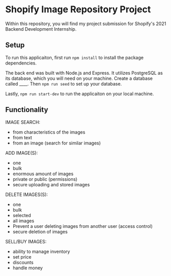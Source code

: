 # Shopify Image Repository Project

Within this repository, you will find my project submission for Shopify's 2021 Backend Development Internship.

## Setup

To run this applicaiton, first run `npm install` to install the package dependencies.

The back end  was built with Node.js and Express. It utilizes PostgreSQL as its database, which you will need on your machine. Create a database called ____. Then `npm run seed` to set up your database.

Lastly, `npm run start-dev` to run the applicaiton on your local machine.

## Functionality

IMAGE SEARCH:
 - from characteristics of the images
 - from text
 - from an image (search for similar images)

ADD IMAGE(S):
 - one
 - bulk
 - enormous amount of images
 - private or public (permissions)
 - secure uploading and stored images

DELETE IMAGES(S):
 - one
 -  bulk
 - selected
 - all images
 - Prevent a user deleting images from another user (access control)
 - secure deletion of images

SELL/BUY IMAGES:
 - ability to manage inventory
 - set price
 - discounts
 - handle money

<!--
Now that you've got the code, follow these steps to get acclimated:

* Create two postgres databases (`MY_APP_NAME` should match the `name`
  parameter in `package.json`):

```
export MY_APP_NAME=boilermaker
createdb $MY_APP_NAME
createdb $MY_APP_NAME-test
```

* By default, running `npm test` will use `boilermaker-test`, while
  regular development uses `boilermaker`

* Create a file called `secrets.js` in the project root
  * This file is listed in `.gitignore`, and will _only_ be required
    in your _development_ environment
  * Its purpose is to attach the secret environment variables that you
    will use while developing
  * However, it's **very** important that you **not** push it to
    Github! Otherwise, _prying eyes_ will find your secret API keys!
  * It might look like this:

```
process.env.GOOGLE_CLIENT_ID = 'hush hush'
process.env.GOOGLE_CLIENT_SECRET = 'pretty secret'
process.env.GOOGLE_CALLBACK = '/auth/google/callback'
```

### OAuth

* To use OAuth with Google, complete the steps above with a real client
  ID and client secret supplied from Google
  * You can get them from the [Google APIs dashboard][google-apis].

[google-apis]: https://console.developers.google.com/apis/credentials -->
